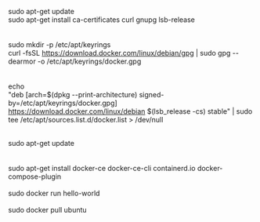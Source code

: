sudo apt-get update<br>
sudo apt-get install ca-certificates curl gnupg lsb-release<br>
<br>
<br>
sudo mkdir -p /etc/apt/keyrings<br>
curl -fsSL https://download.docker.com/linux/debian/gpg | sudo gpg --dearmor -o /etc/apt/keyrings/docker.gpg<br>
<br>
<br>
echo \
  "deb [arch=$(dpkg --print-architecture) signed-by=/etc/apt/keyrings/docker.gpg] https://download.docker.com/linux/debian $(lsb_release -cs) stable" | sudo tee /etc/apt/sources.list.d/docker.list > /dev/null<br>

<br>
sudo apt-get update<br>
<br>
<br>
sudo apt-get install docker-ce docker-ce-cli containerd.io docker-compose-plugin<br>
<br>
sudo docker run hello-world<br>
<br>
sudo docker pull ubuntu
